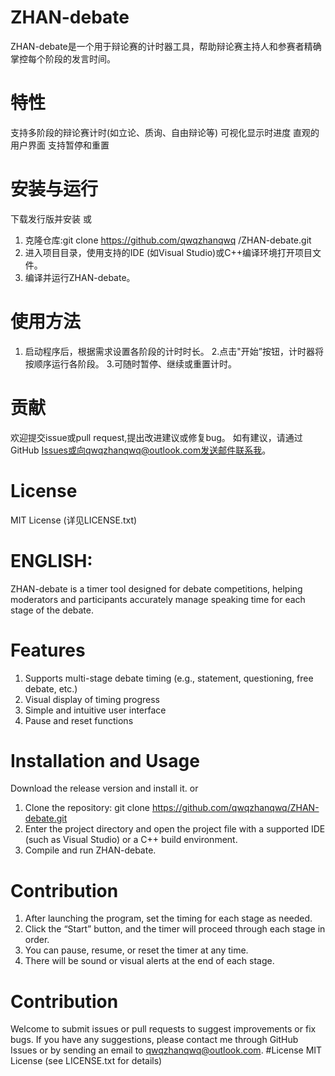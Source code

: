 ﻿# ZHAN-debate
ZHAN-debate是一个用于辩论赛的计时器工具，帮助辩论赛主持人和参赛者精确掌控每个阶段的发言时间。 
# 特性
 支持多阶段的辩论赛计时(如立论、质询、自由辩论等) 
 可视化显示时进度
 直观的用户界面
 支持暂停和重置
# 安装与运行
下载发行版并安装
或
1. 克隆仓库:git clone 
https://github.com/qwqzhanqwq /ZHAN-debate.git
2. 进入项目目录，使用支持的IDE (如Visual Studio)或C++编译环境打开项目文件。 
3. 编译并运行ZHAN-debate。
# 使用方法
1. 启动程序后，根据需求设置各阶段的计时时长。 
2.点击"开始”按钮，计时器将按顺序运行各阶段。 
3.可随时暂停、继续或重置计时。 
# 贡献
欢迎提交issue或pull request,提出改进建议或修复bug。 
如有建议，请通过GitHub Issues或向qwqzhanqwq@outlook.com发送邮件联系我。 
# License 
MIT License (详见LICENSE.txt)

# ENGLISH:
ZHAN-debate is a timer tool designed for debate competitions, helping moderators and participants accurately manage speaking time for each stage of the debate.
# Features
1. Supports multi-stage debate timing (e.g., statement, questioning, free debate, etc.)
2. Visual display of timing progress
3. Simple and intuitive user interface
4. Pause and reset functions
# Installation and Usage
Download the release version and install it.
or
1. Clone the repository: git clone https://github.com/qwqzhanqwq/ZHAN-debate.git
2. Enter the project directory and open the project file with a supported IDE (such as Visual Studio) or a C++ build environment.
3. Compile and run ZHAN-debate.
# Contribution
1. After launching the program, set the timing for each stage as needed.
2. Click the “Start” button, and the timer will proceed through each stage in order.
3. You can pause, resume, or reset the timer at any time.
4. There will be sound or visual alerts at the end of each stage.
# Contribution
Welcome to submit issues or pull requests to suggest improvements or fix bugs. If you have any suggestions, please contact me through GitHub Issues or by sending an email to qwqzhanqwq@outlook.com.
#License
MIT License (see LICENSE.txt for details)

